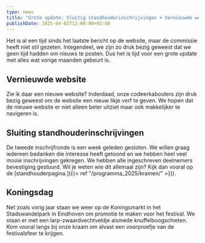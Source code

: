 ```yaml
---
type: news
title: "Grote update: Sluitig standhouderinschrijvingen + Vernieuwde website + Koningsdag."
publishDate: 2025-04-02T12:00:00+02:00
---
```


Het is al een tijd sinds het laatste bericht op de website, maar de commissie heeft niet stil gezeten. Integendeel, we zijn zo druk bezig geweest dat we geen tijd hadden om nieuws te posten. Dus het is tijd voor een grote update met alles wat vorige maanden gebeurt is.

##  Vernieuwde website

Zie ik daar een nieuwe website? Inderdaad, onze codeerkabouters zijn druk bezig geweest om de website een nieuw likje verf te geven. We hopen dat de nieuwe website er niet alleen beter uitziet maar ook makkelijker te navigeren is.

## Sluiting standhouderinschrijvingen
De tweede inschrijfronde is een week geleden gesloten. We willen graag iedereen bedanken die interesse heeft getoond en we hebben heel veel mooie inschrijvingen gekregen. We hebben alle ingeschreven deelnemers bevestiging gestuurd. Wil je weten wie dit allemaal zijn? Kijk dan vooral op de [standhouderpagina.]({{< ref "/programma_2025/kramen/" >}}).

## Koningsdag

Net zoals vorig jaar staan we weer op de Koningsmarkt in het Stadswandelpark in Eindhoven om promotie te maken voor het festival. We staan er met een larp-zwaardvechtveldje alsmede knuffelboogschieten. Kom vooral langs bij onze kraam om alvast een voorproefje van de festivalsfeer te krijgen. 




